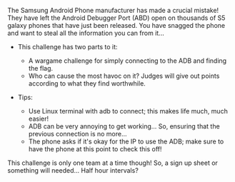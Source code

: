 The Samsung Android Phone manufacturer has made a crucial mistake! They have left the Android Debugger Port (ABD) open on thousands of S5 galaxy phones that have just been released. You have snagged the phone and want to steal all the information you can from it...

- This challenge has two parts to it:
    - A wargame challenge for simply connecting to the ADB and finding the flag.
    - Who can cause the most havoc on it? Judges will give out points according to what they find worthwhile.

- Tips:
    - Use Linux terminal with adb to connect; this makes life much, much easier!
    - ADB can be very annoying to get working... So, ensuring that the previous connection is no more...
    - The phone asks if it's okay for the IP to use the ADB; make sure to have the phone at this point to check this off!

This challenge is only one team at a time though! So, a sign up sheet or something will needed... Half hour intervals?
